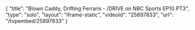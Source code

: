 {
    "title": "Blown Caddy, Drifting Ferraris - \/DRIVE on NBC Sports EP10 PT3",
    "type": "solo",
    "layout": "iframe-static",
    "videoId": "25897833",
    "url": "\/tvpembed\/25897833"
}